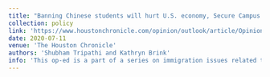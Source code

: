 ```yaml
---
title: "Banning Chinese students will hurt U.S. economy, Secure Campus Act will threaten U.S. STEM research"
collection: policy
link: 'https://www.houstonchronicle.com/opinion/outlook/article/Opinion-Banning-Chinese-students-will-hurt-U-S-15400149.php'
date: 2020-07-11
venue: 'The Houston Chronicle'
authors: 'Shubham Tripathi and Kathryn Brink'
info: 'This op-ed is a part of a series on immigration issues related to higher education. Other op-eds in this series:<ul><li><b>As immigrant scientists advance lifesaving research, lawmakers must protect them</b> [<a href="https://www.dailycal.org/2020/07/10/as-immigrant-scientists-advance-lifesaving-research-lawmakers-must-protect-them/">Link</a>]</li></ul>'
---
```

